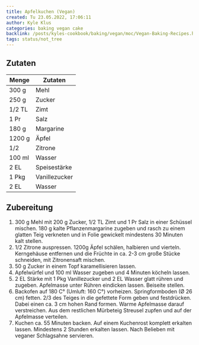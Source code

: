 ```yaml
---
title: Apfelkuchen (Vegan)
created: Tu 23.05.2022, 17:06:11
author: Kyle Klus
categories: baking vegan cake
backlink: /posts/kyles-cookbook/baking/vegan/moc/Vegan-Baking-Recipes.html
tags: status/not_tree
---
```


## Zutaten

| Menge            | Zutaten          |
| ---------------- | ---------------- |
| 300 g             | Mehl             |
| 250 g               | Zucker           |
| 1/2 TL             | Zimt      |
| 1 Pr            | Salz             |
| 180 g              | Margarine            |
| 1200 g             | Äpfel    |
| 1/2             | Zitrone    |
| 100 ml             | Wasser    |
| 2 EL             | Speisestärke    |
| 1 Pkg             | Vanillezucker    |
| 2 EL            | Wasser    |

## Zubereitung

1. 300 g Mehl mit 200 g Zucker, 1/2 TL Zimt und 1 Pr Salz in einer Schüssel mischen. 180 g kalte Pflanzenmargarine zugeben und rasch zu einem glatten Teig verkneten und in Folie gewickelt mindestens 30 Minuten kalt stellen.
2. 1/2 Zitrone auspressen. 1200g Äpfel schälen, halbieren und vierteln. Kerngehäuse entfernen und die Früchte in ca. 2-3 cm große Stücke schneiden, mit Zitronensaft mischen.
3. 50 g Zucker in einem Topf karamellisieren lassen.
4. Apfelwürfel und 100 ml Wasser zugeben und 4 Minuten köcheln lassen.
5. 2 EL Stärke mit 1 Pkg Vanillezucker und 2 EL Wasser glatt rühren und zugeben. Apfelmasse unter Rühren eindicken lassen. Beiseite stellen.
6. Backofen auf 180 C° (Umluft: 160 C°) vorheizen. Springformboden (Ø 26 cm) fetten. 2/3 des Teiges in die gefettete Form geben und festdrücken. Dabei einen ca. 3 cm hohen Rand formen. Warme Apfelmasse darauf verstreichen. Aus dem restlichen Mürbeteig Streusel zupfen und auf der Apfelmasse verteilen.
7. Kuchen ca. 55 Minuten backen. Auf einem Kuchenrost komplett erkalten lassen. Mindestens 2 Stunden erkalten lassen. Nach Belieben mit veganer Schlagsahne servieren.
